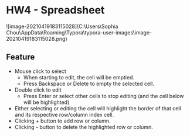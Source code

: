 # HW4 - Spreadsheet
![image-20210419183115028](C:\Users\Sophia Chou\AppData\Roaming\Typora\typora-user-images\image-20210419183115028.png)

## Feature
* Mouse click to select
  * When starting to edit, the cell will be emptied.
  * Press Backspace or Delete to empty the selected cell.
* Double click to edit
  * Press Enter or select other cells to stop editing (and the cell below will be highlighted)
* Either selecting or editing the cell will highlight the border of that cell and its respective row/column index cell.
* Clicking + button to add row or column.
* Clicking - button to delete the highlighted row or column.
